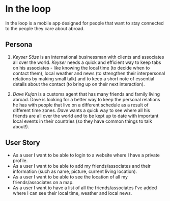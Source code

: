 # In the loop

In the loop is a mobile app designed for people that want to stay connected to the people they care about abroad.

## Persona

1.  _Keyser Söze_ is an international businessman with clients and associates all over the world. _Keyser_ needs a quick and efficient way to keep tabs on his associates - like knowing the local time (to decide when to contact them), local weather and news (to strengthen their interpersonal relations by making small talk) and to keep a short note of essential details about the contact (to bring up on their next interaction).

2.  _Dave Kujan_ is a customs agent that has many friends and family living abroad. Dave is looking for a better way to keep the personal relations he has with people that live on a different schedule as a result of different time zones.
    _Dave_ wants a quick way to see where all his friends are all over the world and to be kept up to date with important local events in their countries (so they have common things to talk about!).

## User Story

- As a user I want to be able to login to a website where I have a private profile.
- As a user I want to be able to add my friends/associates and their information (such as name, picture, current living location).
- As a user I want to be able to see the location of all my friends/associates on a map.
- As a user I want to have a list of all the friends/associates I've added where I can see their local time, weather and local news.
